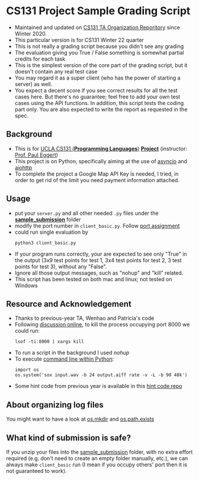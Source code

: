 # CS131 Project Sample Grading Script
* Maintained and updated on [CS131 TA Organization Reporitory](https://github.com/CS131-TA-team/CS131-Project-Sample-Grading-Script) since Winter 2020.
* This particular version is for CS131 Winter 22 quarter
* This is not really a grading script because you didn't see any grading
* The evaluation giving you True / False something is somewhat partial credits for each task
* This is the simplest version of the core part of the grading script, but it doesn't contain any real test case
* You may regard it as a super client (who has the power of starting a server) as well.
* You expect a decent score if you see correct results for all the test cases here. But there's no guarantee; feel free to add your own test cases using the API functions. In addition, this script tests the coding part only. You are also expected to write the report as requested in the spec.

## Background
- This is for [UCLA CS131 (**Programming Languages**)](http://web.cs.ucla.edu/classes/winter21/cs131/index.html) [**Project**](http://web.cs.ucla.edu/classes/winter21/cs131/hw/pr.html) (instructor: [Prof. Paul Eggert](http://web.cs.ucla.edu/classes/winter21/cs131/mail-eggert.html))
- This project is on Python, specifically aiming at the use of [asyncio](https://docs.python.org/3/library/asyncio.html) and [aiohttp](https://aiohttp.readthedocs.io/en/stable/)
- To complete the project a Google Map API Key is needed, I tried, in order to get rid of the limit you need payment information attached.



## Usage
* put your ```server.py``` and all other needed ```.py``` files under the [**sample_submission**](./sample_submission) folder
* modify the port number in ```client_basic.py```. Follow [port assignment](https://piazza.com/class/kxxz3gx4ppy4sn?cid=225) 
* could run single evaluation by
    ```shell
    python3 client_basic.py
    ```
* If your program runs correctly, your are expected to see only "True" in the output (3x9 test points for test 1, 3x4 test points for test 2, 3 test points for test 3), without any "False".
* Ignore all those output messages, such as "nohup" and "kill" related.
* This script has been tested on both mac and linux; not tested on Windows

## Resource and Acknowledgement
- Thanks to previous-year TA, Wenhao and Patricia's code
- Following [discussion online](https://stackoverflow.com/questions/3855127/find-and-kill-process-locking-port-3000-on-mac), to kill the process occupying port 8000 we could run: 
    ```shell
    lsof -ti:8000 | xargs kill
    ```
- To run a script in the background I used *nohup*
- To execute [command line within Python](https://stackoverflow.com/questions/450285/executing-command-line-programs-from-within-python):
    ```shell
    import os
    os.system('sox input.wav -b 24 output.aiff rate -v -L -b 90 48k')
    ```
- Some hint code from previous year is available in this [hint code repo](https://github.com/CS131-TA-team/UCLA_CS131_CodeHelp/tree/master/Python)


## About organizing log files
You might want to have a look at [os.mkdir](https://www.tutorialspoint.com/python/os_mkdir.htm) and [os.path.exists](https://www.geeksforgeeks.org/python-os-path-exists-method/)

## What kind of submission is safe?
If you unzip your files into the [sample_submission](./sample_submission) folder, with no extra effort required (e.g. don't need to create an empty folder manually, etc.), we can always make ```client_basic``` run (I mean if you occupy others' port then it is not guaranteed to work).

